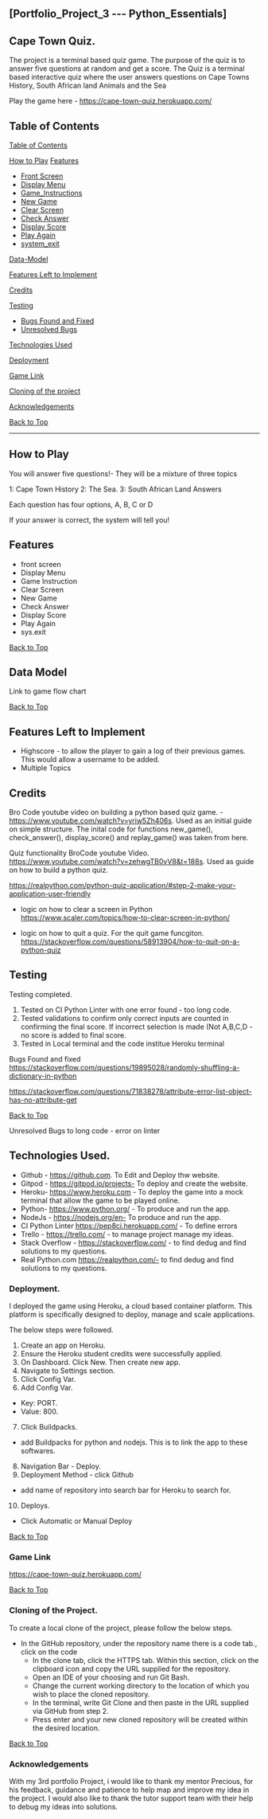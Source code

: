 ## [Portfolio_Project_3 --- Python_Essentials]

## Cape Town Quiz.

The project is a terminal based quiz game. The purpose of the quiz is to answer five questions at random and get a score. 
The Quiz is a terminal based interactive quiz where the user answers questions on Cape Towns History, South African land Animals and the Sea

Play the game here - https://cape-town-quiz.herokuapp.com/

## Table of Contents

[Table of Contents](#table-of-contents)

[How to Play](#how-to-play)
[Features](#features)
- [Front Screen](#Front-screen)
- [Display Menu](#display_menu)
- [Game_Instructions](#game_instructions)
- [New Game](#new_game)
- [Clear Screen](#clear_screen)
- [Check Answer](#check_answer)
- [Display Score](#display_score)
- [Play Again](#play-again)
- [system_exit](#system_exit)

[Data-Model](#data-model)

[Features Left to Implement](#features-left-to-implement)

[Credits](#credits)

[Testing](#testing)
- [Bugs Found and Fixed](#bugs-found-and-fixed)
- [Unresolved Bugs](#unresolved-bugs)

[Technologies Used](#technologies-used)

[Deployment](#deployment)

[Game Link](#game-link)

[Cloning of the project](#cloning-of-the-project)

[Acknowledgements](#acknowledgements)

[Back to Top](#table-of-contents)

<hr>

## How to Play

You will answer five questions!- They will be a mixture of three topics

 1: Cape Town History
 2: The Sea. 
 3: South African Land Answers

 Each question has four options, A, B, C or D

 If your answer is correct, the system will tell you! 

## Features

* front screen
* Display Menu
* Game Instruction
* Clear Screen
* New Game
* Check Answer
* Display Score
* Play Again
* sys.exit

[Back to Top](#table-of-contents)

## Data Model
Link to game flow chart

[Back to Top](#table-of-contents)

## Features Left to Implement
- Highscore - to allow the player to gain a log of their previous games. This would allow a username to be added.
- Multiple Topics 

## Credits
Bro Code youtube video on building a python based quiz game. - https://www.youtube.com/watch?v=yriw5Zh406s.
Used as an initial guide on simple structure. The inital code for functions new_game(), check_answer(), display_score() and replay_game() was taken from here.

Quiz functionality
BroCode youtube Video. https://www.youtube.com/watch?v=zehwgTB0vV8&t=188s.
Used as guide on how to build a python quiz.

https://realpython.com/python-quiz-application/#step-2-make-your-application-user-friendly

- logic on how to clear a screen in Python
https://www.scaler.com/topics/how-to-clear-screen-in-python/

- logic on how to quit a quiz. For the quit game funcgiton.
https://stackoverflow.com/questions/58913904/how-to-quit-on-a-python-quiz



## Testing

Testing completed. 
1) Tested on CI Python Linter with one error found - too long code. 
2) Tested validations to confirm only correct inputs are counted in confirming the final score. If incorrect selection is made (Not A,B,C,D - no score is added to final score.
3) Tested in Local terminal and the code institue Heroku terminal


Bugs Found and fixed
https://stackoverflow.com/questions/19895028/randomly-shuffling-a-dictionary-in-python

https://stackoverflow.com/questions/71838278/attribute-error-list-object-has-no-attribute-get

[Back to Top](#table-of-contents)

Unresolved Bugs
to long code - error on linter

## Technologies Used.

- Github - https://github.com. To Edit and Deploy thw website.
- Gitpod - https://gitpod.io/projects- To deploy and create the website.
- Heroku- https://www.heroku.com - To deploy the game into a mock terminal that allow the game to be played online.
- Python- https://www.python.org/ - To produce and run the app.
- NodeJs - https://nodejs.org/en- To produce and run the app.
- CI Python Linter https://pep8ci.herokuapp.com/ - To define errors
- Trello - https://trello.com/ - to manage project manage my ideas.
- Stack Overflow - https://stackoverflow.com/ - to find dedug and find solutions to my questions. 
- Real Python.com https://realpython.com/- to find dedug and find solutions to my questions.

### Deployment.
I deployed the game using Heroku, a cloud based container platform. This platform is specifically designed to deploy, manage and scale applications.

The below steps were followed.
1) Create an app on Heroku.
2) Ensure the Heroku student credits were successfully applied.
3) On Dashboard. Click New. Then create new app.
4) Navigate to Settings section.
5) Click Config Var.
6) Add Config Var.
- Key: PORT.
- Value: 800.
7) Click Buildpacks.
- add Buildpacks for python and nodejs. This is to link the app to these softwares.
8) Navigation Bar - Deploy.
9) Deployment Method - click Github
- add name of repository into search bar for Heroku to search for.
10) Deploys.
- Click Automatic or Manual Deploy 

[Back to Top](#table-of-contents)

### Game Link
https://cape-town-quiz.herokuapp.com/

[Back to Top](#table-of-contents)

### Cloning of the Project.

To create a local clone of the project, please follow the below steps.
- In the GitHub repository, under the repository name there is a code tab., click on the code
  - In the clone tab, click the HTTPS tab. Within this section, click on the clipboard icon and copy the URL supplied for the repository.
  - Open an IDE of your choosing and run Git Bash.
  - Change the current working directory to the location of which you wish to place the cloned repository.
  - In the terminal, write Git Clone and then paste in the URL supplied via GitHub from step 2.
  - Press enter and your new cloned repository will be created within the desired location.
  
[Back to Top](#table-of-contents)

### Acknowledgements

With my 3rd portfolio Project, i would like to thank my mentor Precious, for his feedback, guidance and patience to help map and improve my idea in the project. 
I would also like to thank the tutor support team with their help to debug my ideas into solutions.
